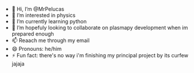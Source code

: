 - 👋 Hi, I’m @MrPelucas
- 👀 I’m interested in physics
- 🌱 I’m currently learning python
- 💞️ I’m hopefuly looking to collaborate on plasmapy development when im prepared enough 
- 📫 Reaach me through my email
- 😄 Pronouns: he/him
- ⚡ Fun fact: there's no way i'm finishing my principal project by its curfew jajaja

<!---
MrPelucas/MrPelucas is a ✨ special ✨ repository because its `README.md` (this file) appears on your GitHub profile.
You can click the Preview link to take a look at your changes.
--->
